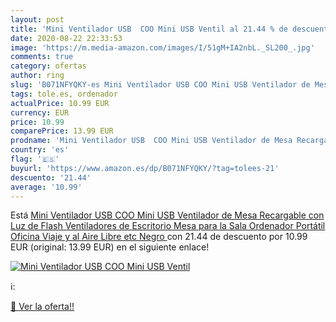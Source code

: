 ```yaml
---
layout: post
title: 'Mini Ventilador USB  COO Mini USB Ventil al 21.44 % de descuento'
date: 2020-08-22 22:33:53
image: 'https://m.media-amazon.com/images/I/51gM+IA2nbL._SL200_.jpg'
comments: true
category: ofertas
author: ring
slug: 'B071NFYQKY-es Mini Ventilador USB COO Mini USB Ventilador de Mesa...'
tags: tole.es, ordenador
actualPrice: 10.99 EUR
currency: EUR
price: 10.99
comparePrice: 13.99 EUR
prodname: 'Mini Ventilador USB  COO Mini USB Ventilador de Mesa Recargable con Luz de Flash  Ventiladores de Escritorio Mesa para la Sala Ordenador Portátil Oficina Viaje y al Aire Libre etc  Negro '
country: 'es'
flag: '🇪🇸'
buyurl: 'https://www.amazon.es/dp/B071NFYQKY/?tag=tolees-21'
descuento: '21.44'
average: '10.99'
---
```


Está [Mini Ventilador USB  COO Mini USB Ventilador de Mesa Recargable con Luz de Flash  Ventiladores de Escritorio Mesa para la Sala Ordenador Portátil Oficina Viaje y al Aire Libre etc  Negro ](https://www.amazon.es/dp/B071NFYQKY/?tag=tolees-21) con 21.44 de descuento por 10.99 EUR (original: 13.99 EUR) en el siguiente enlace!

[![Mini Ventilador USB  COO Mini USB Ventil](https://m.media-amazon.com/images/I/51gM+IA2nbL._SL200_.jpg)](https://www.amazon.es/dp/B071NFYQKY/?tag=tolees-21)

ℹ️:


[🛒 Ver la oferta!!](https://www.amazon.es/dp/B071NFYQKY/?tag=tolees-21)
